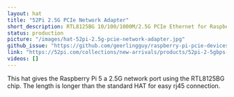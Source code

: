 ```yaml
---
layout: hat
title: "52Pi 2.5G PCIe Network Adapter"
short_description: RTL8125BG 10/100/1000M/2.5G PCIe Ethernet for Raspberry Pi 5 
status: production
picture: "/images/hat-52pi-2.5g-pcie-network-adapter.jpg"
github_issue: "https://github.com/geerlingguy/raspberry-pi-pcie-devices/issues/585"
link: "https://52pi.com/collections/new-arrivals/products/52pi-2-5gbps-pcie-network-adapter-for-rpi-5"
videos: []
---
```

This hat gives the Raspberry Pi 5 a 2.5G network port using the RTL8125BG chip. The length is longer than the standard HAT for easy rj45 connection.

